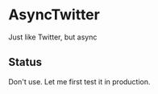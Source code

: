 # AsyncTwitter

Just like Twitter, but async

## Status

Don't use. Let me first test it in production.

